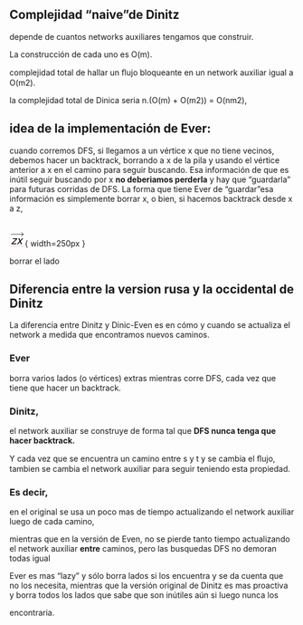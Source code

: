 ## Complejidad “naive”de Dinitz

depende de cuantos networks auxiliares tengamos que construir.

La construcción de cada uno es O(m).

complejidad total de hallar un ﬂujo bloqueante
en un network auxiliar igual a O(m2).

la complejidad total de Dinica seria n.(O(m) + O(m2)) = O(nm2),


## idea de la implementación de Ever:

cuando corremos DFS, si llegamos a un vértice x que no tiene vecinos, debemos hacer un backtrack, borrando a x de la pila y usando el vértice anterior a x en el camino para seguir buscando.
Esa información de que es inútil seguir buscando por x
**no deberiamos perderla**
y hay que “guardarla” para futuras corridas de DFS.
La forma que tiene Ever de “guardar”esa información es simplemente borrar x, o bien, si hacemos backtrack desde x a z,

\
![11a](./imgs/10_DinitzvsDinicEven_v2/11a.png){ width=250px }

borrar el lado


## Diferencia entre la version rusa y la occidental de Dinitz

La diferencia entre Dinitz y Dinic-Even es en cómo y cuando se actualiza el network a medida que encontramos nuevos caminos.


### Ever
borra varios lados (o vértices) extras mientras corre DFS, cada vez que tiene que hacer un backtrack.


### Dinitz,
el network auxiliar se construye de forma tal que
**DFS nunca tenga que hacer backtrack.**

Y cada vez que se encuentra un camino entre s y t y se cambia el ﬂujo, tambien se cambia el network auxiliar para seguir teniendo esta propiedad.


### Es decir,
en el original se usa un poco mas de tiempo actualizando el network auxiliar luego de cada camino,

mientras que en la versión de Even, no se pierde tanto tiempo actualizando el network auxiliar
**entre**
caminos, pero las busquedas DFS no demoran todas igual

Ever es mas “lazy” y sólo borra lados si los encuentra y se da cuenta que no los necesita, mientras que la versión original de Dinitz es mas proactiva y borra todos los lados que sabe que son inútiles aún si luego nunca los

encontraria.